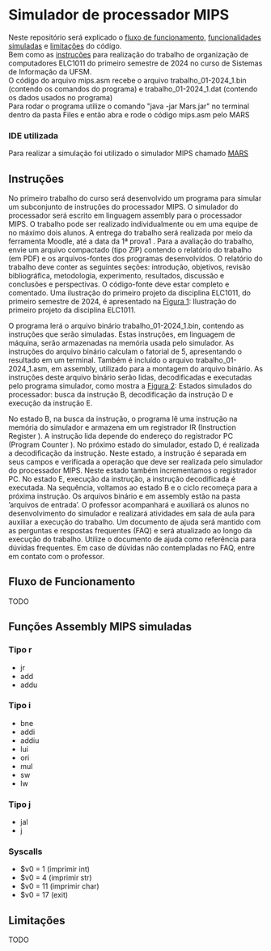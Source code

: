 # Simulador de processador MIPS
Neste repositório será explicado o [fluxo de funcionamento](#fluxo-de-funcionamento), [funcionalidades simuladas](#funções-assembly-mips-simuladas) e [limitações](#limitações) do código. <br>
Bem como as [instruções](#instruções) para realização do trabalho de organização de computadores ELC1011 do primeiro semestre de 2024 no curso de Sistemas de Informação da UFSM. <br>
O código do arquivo mips.asm recebe o arquivo trabalho_01-2024_1.bin (contendo os comandos do programa) e trabalho_01-2024_1.dat (contendo os dados usados no programa)<br>
Para rodar o programa utilize o comando "java -jar Mars.jar" no terminal dentro da pasta Files e então abra e rode o código mips.asm pelo MARS 
### IDE utilizada
Para realizar a simulação foi utilizado o simulador MIPS chamado [MARS](http://courses.missouristate.edu/KenVollmar/MARS/)

## Instruções
No primeiro trabalho do curso será desenvolvido um programa para simular um subconjunto de instruções do
processador MIPS. O simulador do processador será escrito em linguagem assembly para o processador MIPS.
O trabalho pode ser realizado individualmente ou em uma equipe de no máximo dois alunos.
A entrega do trabalho será realizada por meio da ferramenta Moodle, até a data da 1ª prova1 .
Para a avaliação do trabalho, envie um arquivo compactado (tipo ZIP) contendo o relatório do trabalho (em PDF)
e os arquivos-fontes dos programas desenvolvidos. O relatório do trabalho deve conter as seguintes seções:
introdução, objetivos, revisão bibliográfica, metodologia, experimento, resultados, discussão e conclusões e
perspectivas. O código-fonte deve estar completo e comentado.
Uma ilustração do primeiro projeto da disciplina ELC1011, do primeiro semestre de 2024, é apresentado na
[Figura 1](./Images/fig1.png): Ilustração do primeiro projeto da disciplina ELC1011.

O programa lerá o arquivo binário trabalho_01-2024_1.bin, contendo as instruções que serão simuladas.
Estas instruções, em linguagem de máquina, serão armazenadas na memória usada pelo simulador. As
instruções do arquivo binário calculam o fatorial de 5, apresentando o resultado em um terminal. Também é
incluído o arquivo trabalho_01-2024_1.asm, em assembly, utilizado para a montagem do arquivo binário.
As instruções deste arquivo binário serão lidas, decodificadas e executadas pelo programa simulador, como
mostra a [Figura 2](./Images/fig2.png): Estados simulados do processador: busca da instrução B, decodificação da instrução D e execução da instrução E.

No estado B, na busca da instrução, o programa lê uma instrução na memória do simulador e armazena em
um registrador IR (Instruction Register ). A instrução lida depende do endereço do registrador PC (Program
Counter ). No próximo estado do simulador, estado D, é realizada a decodificação da instrução. Neste estado,
a instrução é separada em seus campos e verificada a operação que deve ser realizada pelo simulador do
processador MIPS. Neste estado também incrementamos o registrador PC. No estado E, execução da instrução,
a instrução decodificada é executada. Na sequência, voltamos ao estado B e o ciclo recomeça para a próxima
instrução.
Os arquivos binário e em assembly estão na pasta ’arquivos de entrada’. O professor acompanhará e auxiliará
os alunos no desenvolvimento do simulador e realizará atividades em sala de aula para auxiliar a execução
do trabalho. Um documento de ajuda será mantido com as perguntas e respostas frequentes (FAQ) e será
atualizado ao longo da execução do trabalho. Utilize o documento de ajuda como referência para dúvidas
frequentes. Em caso de dúvidas não contempladas no FAQ, entre em contato com o professor.
## Fluxo de Funcionamento
TODO
## Funções Assembly MIPS simuladas
### Tipo r
* jr
* add
* addu
### Tipo i
* bne
* addi
* addiu
* lui
* ori
* mul
* sw
* lw
### Tipo j
* jal
* j
### Syscalls
* $v0 = 1 (imprimir int)
* $v0 = 4 (imprimir str)
* $v0 = 11 (imprimir char)
* $v0 = 17 (exit)
## Limitações
TODO
